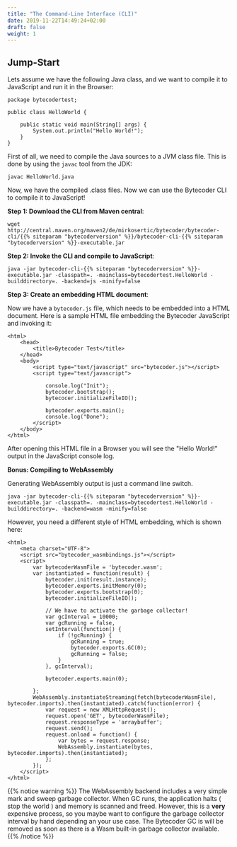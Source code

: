 ```yaml
---
title: "The Command-Line Interface (CLI)"
date: 2019-11-22T14:49:24+02:00
draft: false
weight: 1
---
```


## Jump-Start

Lets assume we have the following Java class, and we want to compile it to JavaScript and run it in the Browser:

```
package bytecodertest;

public class HelloWorld {

    public static void main(String[] args) {
        System.out.println("Hello World!");
    }
}
```

First of all, we need to compile the Java sources to a JVM class file. This is done by using the `javac` tool from the JDK:

```
javac HelloWorld.java
```

Now, we have the compiled .class files. Now we can use the Bytecoder CLI to compile it to JavaScript!

**Step 1: Download the CLI from Maven central**:

``` 
wget http://central.maven.org/maven2/de/mirkosertic/bytecoder/bytecoder-cli/{{% siteparam "bytecoderversion" %}}/bytecoder-cli-{{% siteparam "bytecoderversion" %}}-executable.jar
```

**Step 2: Invoke the CLI and compile to JavaScript**:

```
java -jar bytecoder-cli-{{% siteparam "bytecoderversion" %}}-executable.jar -classpath=. -mainclass=bytecodertest.HelloWorld -builddirectory=. -backend=js -minify=false
```

**Step 3: Create an embedding HTML document**:

Now we have a `bytecoder.js` file, which needs to be embedded into a HTML document. Here is a sample
HTML file embedding the Bytecoder JavaScript and invoking it:

```
<html>
    <head>
        <title>Bytecoder Test</title>
    </head>
    <body>
        <script type="text/javascript" src="bytecoder.js"></script>
        <script type="text/javascript">

            console.log("Init");
            bytecoder.bootstrap();
            bytecocer.initializeFileIO();

            bytecoder.exports.main();
            console.log("Done");
        </script>
    </body>
</html>
```

After opening this HTML file in a Browser you will see the "Hello World!" output in the JavaScript console log.

**Bonus: Compiling to WebAssembly**

Generating WebAssembly output is just a command line switch. 

```
java -jar bytecoder-cli-{{% siteparam "bytecoderversion" %}}-executable.jar -classpath=. -mainclass=bytecodertest.HelloWorld -builddirectory=. -backend=wasm -minify=false
```

However, you need a different style of
HTML embedding, which is shown here:

```
<html>
    <meta charset="UTF-8">
    <script src="bytecoder_wasmbindings.js"></script>
    <script>
        var bytecoderWasmFile = 'bytecoder.wasm';
        var instantiated = function(result) {
            bytecoder.init(result.instance);
            bytecoder.exports.initMemory(0);
            bytecoder.exports.bootstrap(0);
            bytecoder.initializeFileIO();

            // We have to activate the garbage collector!
            var gcInterval = 10000;
            var gcRunning = false,
            setInterval(function() {
                if (!gcRunning) {
                    gcRunning = true;
                    bytecoder.exports.GC(0);
                    gcRunning = false;
                }
            }, gcInterval);

            bytecoder.exports.main(0);

        };
        WebAssembly.instantiateStreaming(fetch(bytecoderWasmFile), bytecoder.imports).then(instantiated).catch(function(error) {
            var request = new XMLHttpRequest();
            request.open('GET', bytecoderWasmFile);
            request.responseType = 'arraybuffer';
            request.send();
            request.onload = function() {
                var bytes = request.response;
                WebAssembly.instantiate(bytes, bytecoder.imports).then(instantiated);
            };
        });
    </script>
</html>
```

{{% notice warning %}}
The WebAssembly backend includes a very simple mark and sweep garbage collector.
When GC runs, the application halts ( stop the world ) and memory is scanned and
freed. However, this is a **very** expensive process, so you maybe want to configure
the garbage collector interval by hand depending an your use case.
The Bytecoder GC is will be removed as soon as there is a Wasm built-in garbage collector
available.
{{% /notice %}}